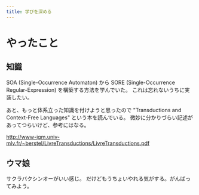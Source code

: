 ```yaml
---
title: 学びを深める
---
```


# やったこと

## 知識

SOA (Single-Occurrence Automaton) から SORE (Single-Occurrence Regular-Expression) を構築する方法を学んでいた。
これは忘れないうちに実装したい。

あと、もっと体系立った知識を付けようと思ったので "Transductions and Context-Free Languages" という本を読んでいる。
微妙に分かりづらい記述があってつらいけど、参考にはなる。

<http://www-igm.univ-mlv.fr/~berstel/LivreTransductions/LivreTransductions.pdf>

## ウマ娘

サクラバクシンオーがいい感じ。
だけどもうちょいやれる気がする。がんばってみよう。
